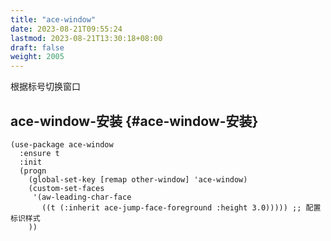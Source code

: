 ```yaml
---
title: "ace-window"
date: 2023-08-21T09:55:24
lastmod: 2023-08-21T13:30:18+08:00
draft: false
weight: 2005
---
```


根据标号切换窗口 <br/>


## ace-window-安装 {#ace-window-安装}

```elisp
(use-package ace-window
  :ensure t
  :init
  (progn
    (global-set-key [remap other-window] 'ace-window)
    (custom-set-faces
     '(aw-leading-char-face
       ((t (:inherit ace-jump-face-foreground :height 3.0))))) ;; 配置标识样式
    ))
```

